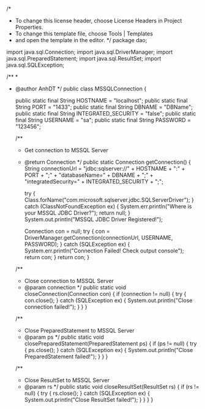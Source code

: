 /*
 * To change this license header, choose License Headers in Project Properties.
 * To change this template file, choose Tools | Templates
 * and open the template in the editor.
 */
package dao;

import java.sql.Connection;
import java.sql.DriverManager;
import java.sql.PreparedStatement;
import java.sql.ResultSet;
import java.sql.SQLException;

/**
 *
 * @author AnhDT
 */
public class MSSQLConnection {

    public static final String HOSTNAME = "localhost";
    public static final String PORT = "1433";
    public static final String DBNAME = "DBName";
    public static final String INTEGRATED_SECURITY = "false";
    public static final String USERNAME = "sa";
    public static final String PASSWORD = "123456";

    /**
     * Get connection to MSSQL Server
     * @return Connection
     */
    public static Connection getConnection() {
        String connectionUrl = "jdbc:sqlserver://" + HOSTNAME
                + ":" + PORT + ";"
                + "databaseName=" + DBNAME + ";"
                + "integratedSecurity=" + INTEGRATED_SECURITY + ";";

        try {
            Class.forName("com.microsoft.sqlserver.jdbc.SQLServerDriver");
        } catch (ClassNotFoundException ex) {
            System.err.println("Where is your MSSQL JDBC Driver?");
            return null;
        }
        System.out.println("MSSQL JDBC Driver Registered!");

        Connection con = null;
        try {
            con = DriverManager.getConnection(connectionUrl, USERNAME, PASSWORD);
        } catch (SQLException ex) {
            System.err.println("Connection Failed! Check output console");
            return con;
        }
        return con;
    }

    /**
     * Close connection to MSSQL Server
     * @param connection
     */
    public static void closeConnection(Connection con) {
        if (connection != null) {
            try {
                con.close();
            } catch (SQLException ex) {
                System.out.println("Close connection failed!");
            }
        }
    }

    /**
     * Close PreparedStatement to MSSQL Server
     * @param ps
     */
    public static void closePreparedStatement(PreparedStatement ps) {
        if (ps != null) {
            try {
                ps.close();
            } catch (SQLException ex) {
                System.out.println("Close PreparedStatement failed!");
            }
        }
    }

    /**
     * Close ResultSet to MSSQL Server
     * @param rs
     */
    public static void closeResultSet(ResultSet rs) {
        if (rs != null) {
            try {
                rs.close();
            } catch (SQLException ex) {
                System.out.println("Close ResultSet failed!");
            }
        }
    }
}
